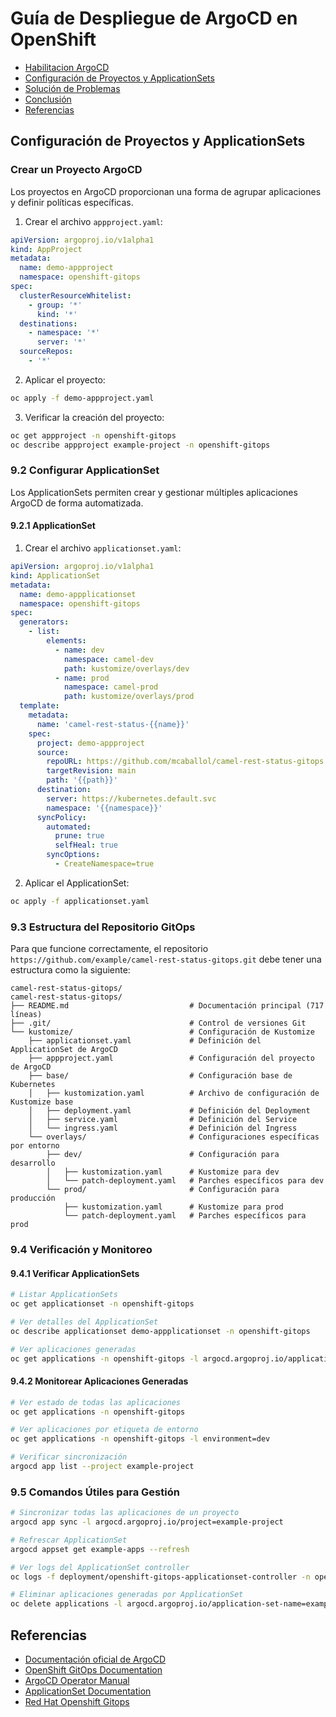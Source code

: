 # Guía de Despliegue de ArgoCD en OpenShift

- [Habilitacion ArgoCD](doc/habilitar_argocd.md)
- [Configuración de Proyectos y ApplicationSets](#configuración-de-proyectos-y-applicationsets)
- [Solución de Problemas](#solución-de-problemas)
- [Conclusión](#conclusión)
- [Referencias](#referencias)



## Configuración de Proyectos y ApplicationSets

### Crear un Proyecto ArgoCD

Los proyectos en ArgoCD proporcionan una forma de agrupar aplicaciones y definir políticas específicas.

1. Crear el archivo `appproject.yaml`:

```yaml
apiVersion: argoproj.io/v1alpha1
kind: AppProject
metadata:
  name: demo-appproject
  namespace: openshift-gitops
spec:
  clusterResourceWhitelist:
    - group: '*'
      kind: '*'
  destinations:
    - namespace: '*'
      server: '*'
  sourceRepos:
    - '*'

```

2. Aplicar el proyecto:

```bash
oc apply -f demo-appproject.yaml
```

3. Verificar la creación del proyecto:

```bash
oc get appproject -n openshift-gitops
oc describe appproject example-project -n openshift-gitops
```

### 9.2 Configurar ApplicationSet

Los ApplicationSets permiten crear y gestionar múltiples aplicaciones ArgoCD de forma automatizada.

#### 9.2.1 ApplicationSet

1. Crear el archivo `applicationset.yaml`:

```yaml
apiVersion: argoproj.io/v1alpha1
kind: ApplicationSet
metadata:
  name: demo-appplicationset
  namespace: openshift-gitops
spec:
  generators:
    - list:
        elements:
          - name: dev
            namespace: camel-dev
            path: kustomize/overlays/dev
          - name: prod
            namespace: camel-prod
            path: kustomize/overlays/prod
  template:
    metadata:
      name: 'camel-rest-status-{{name}}'
    spec:
      project: demo-appproject
      source:
        repoURL: https://github.com/mcaballol/camel-rest-status-gitops.git  # Cambia esto a tu repo real
        targetRevision: main
        path: '{{path}}'
      destination:
        server: https://kubernetes.default.svc
        namespace: '{{namespace}}'
      syncPolicy:
        automated:
          prune: true
          selfHeal: true
        syncOptions:
          - CreateNamespace=true
```

2. Aplicar el ApplicationSet:

```bash
oc apply -f applicationset.yaml
```

### 9.3 Estructura del Repositorio GitOps

Para que funcione correctamente, el repositorio `https://github.com/example/camel-rest-status-gitops.git` debe tener una estructura como la siguiente:

```
camel-rest-status-gitops/
camel-rest-status-gitops/
├── README.md                           # Documentación principal (717 líneas)
├── .git/                               # Control de versiones Git
└── kustomize/                          # Configuración de Kustomize
    ├── applicationset.yaml             # Definición del ApplicationSet de ArgoCD
    ├── appproject.yaml                 # Configuración del proyecto de ArgoCD
    ├── base/                           # Configuración base de Kubernetes
    │   ├── kustomization.yaml          # Archivo de configuración de Kustomize base
    │   ├── deployment.yaml             # Definición del Deployment
    │   ├── service.yaml                # Definición del Service
    │   └── ingress.yaml                # Definición del Ingress
    └── overlays/                       # Configuraciones específicas por entorno
        ├── dev/                        # Configuración para desarrollo
        │   ├── kustomization.yaml      # Kustomize para dev
        │   └── patch-deployment.yaml   # Parches específicos para dev
        └── prod/                       # Configuración para producción
            ├── kustomization.yaml      # Kustomize para prod
            └── patch-deployment.yaml   # Parches específicos para prod
```

### 9.4 Verificación y Monitoreo

#### 9.4.1 Verificar ApplicationSets

```bash
# Listar ApplicationSets
oc get applicationset -n openshift-gitops

# Ver detalles del ApplicationSet
oc describe applicationset demo-appplicationset -n openshift-gitops

# Ver aplicaciones generadas
oc get applications -n openshift-gitops -l argocd.argoproj.io/application-set-name=demo-appplicationset
```

#### 9.4.2 Monitorear Aplicaciones Generadas

```bash
# Ver estado de todas las aplicaciones
oc get applications -n openshift-gitops

# Ver aplicaciones por etiqueta de entorno
oc get applications -n openshift-gitops -l environment=dev

# Verificar sincronización
argocd app list --project example-project
```

### 9.5 Comandos Útiles para Gestión

```bash
# Sincronizar todas las aplicaciones de un proyecto
argocd app sync -l argocd.argoproj.io/project=example-project

# Refrescar ApplicationSet
argocd appset get example-apps --refresh

# Ver logs del ApplicationSet controller
oc logs -f deployment/openshift-gitops-applicationset-controller -n openshift-gitops

# Eliminar aplicaciones generadas por ApplicationSet
oc delete applications -l argocd.argoproj.io/application-set-name=example-apps -n openshift-gitops
```


## Referencias

- [Documentación oficial de ArgoCD](https://argo-cd.readthedocs.io/)
- [OpenShift GitOps Documentation](https://docs.openshift.com/container-platform/latest/cicd/gitops/understanding-openshift-gitops.html)
- [ArgoCD Operator Manual](https://argoproj.github.io/argo-cd/operator-manual/)
- [ApplicationSet Documentation](https://argocd-applicationset.readthedocs.io/)
- [Red Hat Openshift Gitops](https://docs.redhat.com/en/documentation/red_hat_openshift_gitops/1.16/html/installing_gitops/installing-openshift-gitops#installing-gitops-operator-using-cli_installing-openshift-gitops)